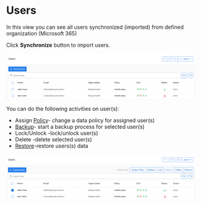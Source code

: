 # Users

In this view you can see all users synchronized \(imported\) from defined organization \(Microsoft 365\)

Click **Synchronize** button to import users.

![](../.gitbook/assets/kodo-cloud-administration-users01.png)

You can do the following activities on user\(s\):

* Assign [Policy](policies/)- change a data policy  for assigned user\(s\)  
* [Backup](data-backup/on-demand-backup.md)- start a backup process for selected user\(s\)
* Lock/Unlock -lock/unlock user\(s\)
* Delete -delete selected user\(s\)
* [Restore](data-restore/restore-data-to-microsoft-365.md)-restore users\(s\) data

![](../.gitbook/assets/kodo-cloud-administration-users02.png)



